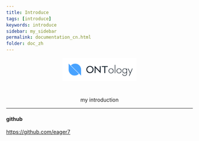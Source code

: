 ```yaml
---
title: Introduce
tags: [introduce]
keywords: introduce
sidebar: my_sidebar
permalink: documentation_cn.html
folder: doc_zh
---
```


<p align="center">
  <img
    src="https://github.com/ontio/documentation/blob/master/zh-CN/Ontology_CH.png"
    width="200px"
  >
</p>
<h1 align="center"></h1>
<p align="center">
  my introduction
</p>

---

#### github
https://github.com/eager7